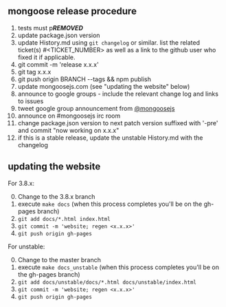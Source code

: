 ## mongoose release procedure

1.  tests must p***REMOVED***
2.  update package.json version
3.  update History.md using `git changelog` or similar. list the related ticket(s) #<TICKET_NUMBER> as well as a link to the github user who fixed it if applicable.
4.  git commit -m 'release x.x.x'
5.  git tag x.x.x
6.  git push origin BRANCH --tags && npm publish
7.  update mongoosejs.com (see "updating the website" below)
8.  announce to google groups - include the relevant change log and links to issues
9.  tweet google group announcement from [@mongoosejs](https://twitter.com/mongoosejs)
10. announce on #mongoosejs irc room
11. change package.json version to next patch version suffixed with '-pre' and commit "now working on x.x.x"
12. if this is a stable release, update the unstable History.md with the changelog

## updating the website

For 3.8.x:

0. Change to the 3.8.x branch
1. execute `make docs` (when this process completes you'll be on the gh-pages branch)
2. `git add docs/*.html index.html`
3. `git commit -m 'website; regen <x.x.x>'`
4. `git push origin gh-pages`

For unstable:

0. Change to the master branch
1. execute `make docs_unstable` (when this process completes you'll be on the gh-pages branch)
2. `git add docs/unstable/docs/*.html docs/unstable/index.html`
3. `git commit -m 'website; regen <x.x.x>'`
4. `git push origin gh-pages`
